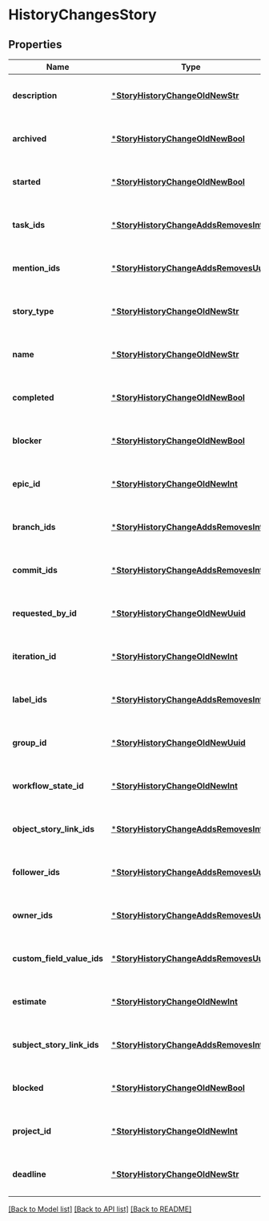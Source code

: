 # HistoryChangesStory


## Properties
Name | Type | Description | Notes
------------ | ------------- | ------------- | -------------
**description** | [***StoryHistoryChangeOldNewStr**](StoryHistoryChangeOldNewStr.md) |  | [optional] [default to nothing]
**archived** | [***StoryHistoryChangeOldNewBool**](StoryHistoryChangeOldNewBool.md) |  | [optional] [default to nothing]
**started** | [***StoryHistoryChangeOldNewBool**](StoryHistoryChangeOldNewBool.md) |  | [optional] [default to nothing]
**task_ids** | [***StoryHistoryChangeAddsRemovesInt**](StoryHistoryChangeAddsRemovesInt.md) |  | [optional] [default to nothing]
**mention_ids** | [***StoryHistoryChangeAddsRemovesUuid**](StoryHistoryChangeAddsRemovesUuid.md) |  | [optional] [default to nothing]
**story_type** | [***StoryHistoryChangeOldNewStr**](StoryHistoryChangeOldNewStr.md) |  | [optional] [default to nothing]
**name** | [***StoryHistoryChangeOldNewStr**](StoryHistoryChangeOldNewStr.md) |  | [optional] [default to nothing]
**completed** | [***StoryHistoryChangeOldNewBool**](StoryHistoryChangeOldNewBool.md) |  | [optional] [default to nothing]
**blocker** | [***StoryHistoryChangeOldNewBool**](StoryHistoryChangeOldNewBool.md) |  | [optional] [default to nothing]
**epic_id** | [***StoryHistoryChangeOldNewInt**](StoryHistoryChangeOldNewInt.md) |  | [optional] [default to nothing]
**branch_ids** | [***StoryHistoryChangeAddsRemovesInt**](StoryHistoryChangeAddsRemovesInt.md) |  | [optional] [default to nothing]
**commit_ids** | [***StoryHistoryChangeAddsRemovesInt**](StoryHistoryChangeAddsRemovesInt.md) |  | [optional] [default to nothing]
**requested_by_id** | [***StoryHistoryChangeOldNewUuid**](StoryHistoryChangeOldNewUuid.md) |  | [optional] [default to nothing]
**iteration_id** | [***StoryHistoryChangeOldNewInt**](StoryHistoryChangeOldNewInt.md) |  | [optional] [default to nothing]
**label_ids** | [***StoryHistoryChangeAddsRemovesInt**](StoryHistoryChangeAddsRemovesInt.md) |  | [optional] [default to nothing]
**group_id** | [***StoryHistoryChangeOldNewUuid**](StoryHistoryChangeOldNewUuid.md) |  | [optional] [default to nothing]
**workflow_state_id** | [***StoryHistoryChangeOldNewInt**](StoryHistoryChangeOldNewInt.md) |  | [optional] [default to nothing]
**object_story_link_ids** | [***StoryHistoryChangeAddsRemovesInt**](StoryHistoryChangeAddsRemovesInt.md) |  | [optional] [default to nothing]
**follower_ids** | [***StoryHistoryChangeAddsRemovesUuid**](StoryHistoryChangeAddsRemovesUuid.md) |  | [optional] [default to nothing]
**owner_ids** | [***StoryHistoryChangeAddsRemovesUuid**](StoryHistoryChangeAddsRemovesUuid.md) |  | [optional] [default to nothing]
**custom_field_value_ids** | [***StoryHistoryChangeAddsRemovesUuid**](StoryHistoryChangeAddsRemovesUuid.md) |  | [optional] [default to nothing]
**estimate** | [***StoryHistoryChangeOldNewInt**](StoryHistoryChangeOldNewInt.md) |  | [optional] [default to nothing]
**subject_story_link_ids** | [***StoryHistoryChangeAddsRemovesInt**](StoryHistoryChangeAddsRemovesInt.md) |  | [optional] [default to nothing]
**blocked** | [***StoryHistoryChangeOldNewBool**](StoryHistoryChangeOldNewBool.md) |  | [optional] [default to nothing]
**project_id** | [***StoryHistoryChangeOldNewInt**](StoryHistoryChangeOldNewInt.md) |  | [optional] [default to nothing]
**deadline** | [***StoryHistoryChangeOldNewStr**](StoryHistoryChangeOldNewStr.md) |  | [optional] [default to nothing]


[[Back to Model list]](../README.md#models) [[Back to API list]](../README.md#api-endpoints) [[Back to README]](../README.md)


